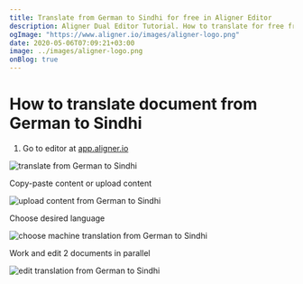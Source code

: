 ```yaml
---
title: Translate from German to Sindhi for free in Aligner Editor
description: Aligner Dual Editor Tutorial. How to translate for free from German to Sindhi. Aligner is multilingual document management platform. 
ogImage: "https://www.aligner.io/images/aligner-logo.png"
date: 2020-05-06T07:09:21+03:00
image: ../images/aligner-logo.png
onBlog: true
---
```


# How to translate document from German to Sindhi

1. Go to editor at [app.aligner.io](https://app.aligner.io "Aligner App web page")

![translate from German to Sindhi](../aligner-blank-editor.png "translate from German to Sindhi")

Copy-paste content or upload content

![upload content from German to Sindhi](../aligner-uploaded-document.png "upload content from German to Sindhi")

Choose desired language

![choose machine translation from German to Sindhi](../aligner-language-dropdown.png "choose machine translation from German to Sindhi")

Work and edit 2 documents in parallel

![edit translation from German to Sindhi](../aligner-double-sitded-editor.png "edit translation from German to Sindhi")

